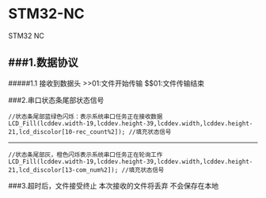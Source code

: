 # STM32-NC
STM32 NC


###1.数据协议
---
#####1.1 接收到数据头
 	>>01:文件开始传输
 	$$01:文件传输结束

###2.串口状态条尾部状态信号

	//状态条尾部蓝绿色闪烁：表示系统串口任务正在接收数据
	LCD_Fill(lcddev.width-19,lcddev.height-39,lcddev.width,lcddev.height-21,lcd_discolor[10-rec_count%2]); //填充状态信号

---
	//状态条尾部灰，橙色闪烁表示系统串口任务正在轮询工作
	LCD_Fill(lcddev.width-19,lcddev.height-39,lcddev.width,lcddev.height-21,lcd_discolor[13-com_num%2]); //填充状态信号
	
###3.超时后，文件接受终止
	本次接收的文件将丢弃 不会保存在本地
